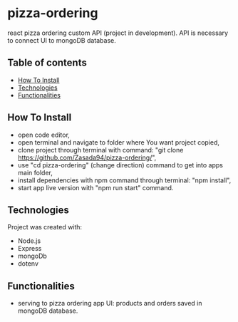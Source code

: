 # pizza-ordering
react pizza ordering custom API (project in development). API is necessary to connect UI to mongoDB database.

## Table of contents
- [How To Install](#howtoinstall)
- [Technologies](#technologies)
- [Functionalities](#functionalities)


## How To Install

- open code editor,
- open terminal and navigate to folder where You want project copied,
- clone project through terminal with command: "git clone https://github.com/Zasada94/pizza-ordering/",
- use "cd pizza-ordering" (change direction) command to get into apps main folder,
- install dependencies with npm command through terminal: "npm install",
- start app live version with "npm run start" command.
  
## Technologies

Project was created with:
- Node.js
- Express
- mongoDb
- dotenv

## Functionalities

- serving to pizza ordering app UI: products and orders saved in mongoDB database.

